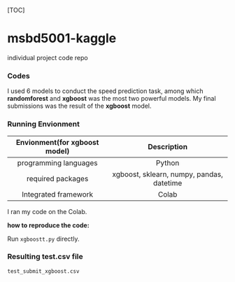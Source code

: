 [TOC]

# msbd5001-kaggle

individual project code repo

### Codes

I used 6 models to conduct the speed prediction task, among which **randomforest** and **xgboost** was the most two powerful models. My final submissions was the result of the **xgboost** model.

### Running Envionment

| Envionment(for xgboost model) | Description |
| :---------------------: | :------: |
| programming languages | Python |
| required packages | xgboost, sklearn, numpy, pandas, datetime |
| Integrated framework | Colab |

I ran my code on the Colab.

**how to reproduce the code:**

Run `xgboostt.py` directly.

### Resulting test.csv file

`test_submit_xgboost.csv`

